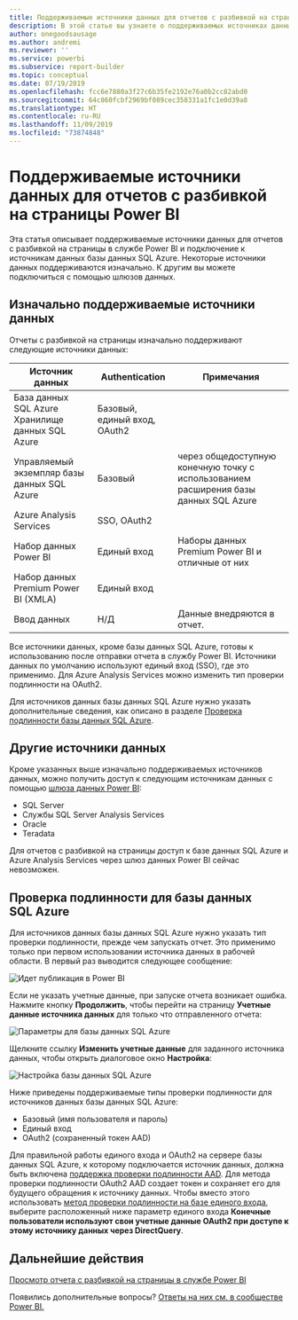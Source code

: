 ```yaml
---
title: Поддерживаемые источники данных для отчетов с разбивкой на страницы Power BI
description: В этой статье вы узнаете о поддерживаемых источниках данных для отчетов с разбивкой на страницы в службе Power BI и о подключении к источникам данных базы данных SQL Azure.
author: onegoodsausage
ms.author: andremi
ms.reviewer: ''
ms.service: powerbi
ms.subservice: report-builder
ms.topic: conceptual
ms.date: 07/19/2019
ms.openlocfilehash: fcc6e7880a3f27c6b35fe2192e76a0b2cc82abd0
ms.sourcegitcommit: 64c860fcbf2969bf089cec358331a1fc1e0d39a8
ms.translationtype: HT
ms.contentlocale: ru-RU
ms.lasthandoff: 11/09/2019
ms.locfileid: "73874848"
---
```

# <a name="supported-data-sources-for-power-bi-paginated-reports"></a>Поддерживаемые источники данных для отчетов с разбивкой на страницы Power BI

Эта статья описывает поддерживаемые источники данных для отчетов с разбивкой на страницы в службе Power BI и подключение к источникам данных базы данных SQL Azure. Некоторые источники данных поддерживаются изначально. К другим вы можете подключиться с помощью шлюзов данных.

## <a name="natively-supported-data-sources"></a>Изначально поддерживаемые источники данных

Отчеты с разбивкой на страницы изначально поддерживают следующие источники данных:

| Источник данных | Authentication | Примечания |
| --- | --- | --- |
| База данных SQL Azure <br>Хранилище данных SQL Azure | Базовый, единый вход, OAuth2 |   |
| Управляемый экземпляр базы данных SQL Azure | Базовый | через общедоступную конечную точку с использованием расширения базы данных SQL Azure  |
| Azure Analysis Services | SSO, OAuth2 |   |
| Набор данных Power BI | Единый вход | Наборы данных Premium Power BI и отличные от них |
| Набор данных Premium Power BI (XMLA) | Единый вход |   |
| Ввод данных | Н/Д | Данные внедряются в отчет. |

Все источники данных, кроме базы данных SQL Azure, готовы к использованию после отправки отчета в службу Power BI. Источники данных по умолчанию используют единый вход (SSO), где это применимо. Для Azure Analysis Services можно изменить тип проверки подлинности на OAuth2.

Для источников данных базы данных SQL Azure нужно указать дополнительные сведения, как описано в разделе [Проверка подлинности базы данных SQL Azure](#azure-sql-database-authentication).

## <a name="other-data-sources"></a>Другие источники данных

Кроме указанных выше изначально поддерживаемых источников данных, можно получить доступ к следующим источникам данных с помощью [шлюза данных Power BI](service-gateway-onprem.md):

- SQL Server
- Службы SQL Server Analysis Services
- Oracle
- Teradata

Для отчетов с разбивкой на страницы доступ к базе данных SQL Azure и Azure Analysis Services через шлюз данных Power BI сейчас невозможен.

## <a name="azure-sql-database-authentication"></a>Проверка подлинности для базы данных SQL Azure

Для источников данных базы данных SQL Azure нужно указать тип проверки подлинности, прежде чем запускать отчет. Это применимо только при первом использовании источника данных в рабочей области. В первый раз выводится следующее сообщение:

![Идет публикация в Power BI](media/paginated-reports-data-sources/power-bi-paginated-publishing.png)

Если не указать учетные данные, при запуске отчета возникает ошибка. Нажмите кнопку **Продолжить**, чтобы перейти на страницу **Учетные данные источника данных** для только что отправленного отчета:

![Параметры для базы данных SQL Azure](media/paginated-reports-data-sources/power-bi-paginated-settings-azure-sql.png)

Щелкните ссылку **Изменить учетные данные** для заданного источника данных, чтобы открыть диалоговое окно **Настройка**:

![Настройка базы данных SQL Azure](media/paginated-reports-data-sources/power-bi-paginated-configure-azure-sql.png)

Ниже приведены поддерживаемые типы проверки подлинности для источников данных базы данных SQL Azure:

- Базовый (имя пользователя и пароль)
- Единый вход
- OAuth2 (сохраненный токен AAD)

Для правильной работы единого входа и OAuth2 на сервере базы данных SQL Azure, к которому подключается источник данных, должна быть включена [поддержка проверки подлинности AAD](https://docs.microsoft.com/azure/sql-database/sql-database-aad-authentication-configure). Для метода проверки подлинности OAuth2 AAD создает токен и сохраняет его для будущего обращения к источнику данных. Чтобы вместо этого использовать [метод проверки подлинности на базе единого входа](https://docs.microsoft.com/power-bi/service-azure-sql-database-with-direct-connect#single-sign-on), выберите расположенный ниже параметр единого входа **Конечные пользователи используют свои учетные данные OAuth2 при доступе к этому источнику данных через DirectQuery**.
  
## <a name="next-steps"></a>Дальнейшие действия

[Просмотр отчета с разбивкой на страницы в службе Power BI](paginated-reports-view-power-bi-service.md)

Появились дополнительные вопросы? [Ответы на них см. в сообществе Power BI.](https://community.powerbi.com/)
